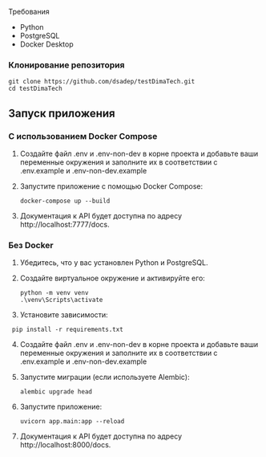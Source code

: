 Требования

  - Python
  - PostgreSQL
  - Docker Desktop

### Клонирование репозитория

```
git clone https://github.com/dsadep/testDimaTech.git
cd testDimaTech
```

## Запуск приложения

### С использованием Docker Compose

1. Создайте файл .env и .env-non-dev в корне проекта и добавьте ваши переменные окружения и заполните их в соответствии с .env.example и .env-non-dev.example

2. Запустите приложение с помощью Docker Compose:

   ```docker-compose up --build```
   
3. Документация к API будет доступна по адресу http://localhost:7777/docs.

### Без Docker

1. Убедитесь, что у вас установлен Python и PostgreSQL.
2. Создайте виртуальное окружение и активируйте его:

   ```
   python -m venv venv
   .\venv\Scripts\activate
   ```

3. Установите зависимости:

  ``` pip install -r requirements.txt```
   

4. Создайте файл .env и .env-non-dev в корне проекта и добавьте ваши переменные окружения и заполните их в соответствии с .env.example и .env-non-dev.example
   

5. Запустите миграции (если используете Alembic):

   ```alembic upgrade head```
   

6. Запустите приложение:

   ```uvicorn app.main:app --reload```
   

7. Документация к API будет доступна по адресу http://localhost:8000/docs.
